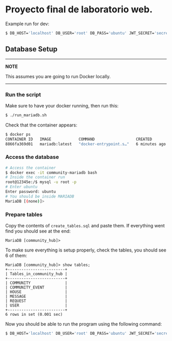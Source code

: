 # Proyecto final de laboratorio web.

Example run for dev:
```bash
$ DB_HOST='localhost' DB_USER='root' DB_PASS='ubuntu' JWT_SECRET='secret' npm run dev
```

## Database Setup
---
**NOTE**

This assumes you are going to run Docker locally.

---
### Run the script
Make sure to have your docker running, then run this:
```bash
$ ./run_mariadb.sh
```
Check that the container appears:
```bash
$ docker ps
CONTAINER ID   IMAGE            COMMAND                  CREATED         STATUS         PORTS                                       NAMES
8866fa369d01   mariadb:latest   "docker-entrypoint.s…"   6 minutes ago   Up 6 minutes   0.0.0.0:3306->3306/tcp, :::3306->3306/tcp   community-mariadb
```

### Access the database
```bash
# Access the container
$ docker exec -it community-mariadb bash
# Inside the container run
root@12345e:/$ mysql -u root -p
# Enter ubuntu
Enter password: ubuntu
# You should be inside MARIADB
MariaDB [(none)]> 
```

### Prepare tables
Copy the contents of `create_tables.sql` and paste them. If everything went find you should see at the end:

```
MariaDB [community_hub]>
```

To make sure everything is setup properly, check the tables, you should see 6 of them:
```
MariaDB [community_hub]> show tables;
+-------------------------+
| Tables_in_community_hub |
+-------------------------+
| COMMUNITY               |
| COMMUNITY_EVENT         |
| HOUSE                   |
| MESSAGE                 |
| REQUEST                 |
| USER                    |
+-------------------------+
6 rows in set (0.001 sec)
```

Now you should be able to run the program using the following command:
```bash
$ DB_HOST='localhost' DB_USER='root' DB_PASS='ubuntu' JWT_SECRET='secret' npm run dev
```

